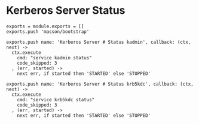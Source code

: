 
# Kerberos Server Status

    exports = module.exports = []
    exports.push 'masson/bootstrap'

    exports.push name: 'Kerberos Server # Status kadmin', callback: (ctx, next) ->
      ctx.execute
        cmd: "service kadmin status"
        code_skipped: 3
      , (err, started) ->
        next err, if started then 'STARTED' else 'STOPPED'

    exports.push name: 'Kerberos Server # Status krb5kdc', callback: (ctx, next) ->
      ctx.execute
        cmd: "service krb5kdc status"
        code_skipped: 3
      , (err, started) ->
        next err, if started then 'STARTED' else 'STOPPED'
